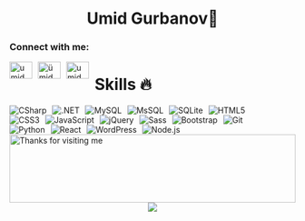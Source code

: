 <h1 align="center">Umid Gurbanov👋</h1>
<h3 align="left">Connect with me:</h3>
<p align="left">
  <a href="https://linkedin.com/in/umid gurbanov" target="blank">
    <img align="center" src="https://raw.githubusercontent.com/rahuldkjain/github-profile-readme-generator/master/src/images/icons/Social/linked-in-alt.svg" alt="umid gurbanov" height="30" width="40" style="float: left; margin-right: 10px;"/>
  </a>
  <a href="https://fb.com/ümid qurbanov" target="blank">
    <img align="center" src="https://raw.githubusercontent.com/rahuldkjain/github-profile-readme-generator/master/src/images/icons/Social/facebook.svg" alt="ümid qurbanov" height="30" width="40" style="float: left; margin-right: 10px;"/>
  </a>
  <a href="https://instagram.com/umid._100" target="blank">
    <img align="center" src="https://raw.githubusercontent.com/rahuldkjain/github-profile-readme-generator/master/src/images/icons/Social/instagram.svg" alt="umid._100" height="30" width="40" style="float: left; margin-right: 10px;"/>
  </a>
</p>

<h1>Skills 🔥</h1>
<div align="center">
  <img src="https://img.shields.io/badge/C%23-239120?style=for-the-badge&logo=c-sharp&logoColor=white" title="CSharp" alt="CSharp" style="float: left; margin-right: 10px;"/>&nbsp;
  <img src="https://img.shields.io/badge/.NET-512BD4?style=for-the-badge&logo=dotnet&logoColor=white" title=".NET" alt=".NET" style="float: left; margin-right: 10px;"/>&nbsp;
  <img src="https://img.shields.io/badge/MySQL-005C84?style=for-the-badge&logo=mysql&logoColor=white" title="MySQL" alt="MySQL" style="float: left; margin-right: 10px;"/>&nbsp;
  <img src="https://img.shields.io/badge/Microsoft%20SQL%20Server-CC2927?style=for-the-badge&logo=microsoft%20sql%20server&logoColor=white" title="MsSQL" alt="MsSQL" style="float: left; margin-right: 10px;"/>&nbsp;
  <img src="https://img.shields.io/badge/SQLite-07405E?style=for-the-badge&logo=sqlite&logoColor=white" title="SQLite" alt="SQLite" style="float: left; margin-right: 10px;"/>&nbsp;
  <img src="https://img.shields.io/badge/HTML5-E34F26?style=for-the-badge&logo=html5&logoColor=white" title="HTML5" alt="HTML5" style="float: left; margin-right: 10px;"/>&nbsp;
  <img src="https://img.shields.io/badge/CSS3-1572B6?style=for-the-badge&logo=css3&logoColor=white" title="CSS3" alt="CSS3" style="float: left; margin-right: 10px;"/>&nbsp;
  <img src="https://img.shields.io/badge/JavaScript-323330?style=for-the-badge&logo=javascript&logoColor=F7DF1E" title="JavaScript" alt="JavaScript" style="float: left; margin-right: 10px;"/>&nbsp;
  <img src="https://img.shields.io/badge/jQuery-0769AD?style=for-the-badge&logo=jquery&logoColor=white" title="jQuery" alt="jQuery" style="float: left; margin-right: 10px;"/>&nbsp;
  <img src="https://img.shields.io/badge/Sass-CC6699?style=for-the-badge&logo=sass&logoColor=white" title="Sass" alt="Sass" style="float: left; margin-right: 10px;"/>&nbsp;
  <img src="https://img.shields.io/badge/Bootstrap-563D7C?style=for-the-badge&logo=bootstrap&logoColor=white" title="Bootstrap" alt="Bootstrap" style="float: left; margin-right: 10px;"/>&nbsp;
  <img src="https://img.shields.io/badge/GIT-E44C30?style=for-the-badge&logo=git&logoColor=white" title="Git" alt="Git" style="float: left; margin-right: 10px;"/>&nbsp;
  <img src="https://img.shields.io/badge/Python-3776AB?style=for-the-badge&logo=python&logoColor=white" title="Python" alt="Python" style="float: left; margin-right: 10px;"/>&nbsp;
  <img src="https://img.shields.io/badge/React-61DAFB?style=for-the-badge&logo=react&logoColor=white" title="React" alt="React" style="float: left; margin-right: 10px;"/>&nbsp;
  <img src="https://img.shields.io/badge/WordPress-21759B?style=for-the-badge&logo=wordpress&logoColor=white" title="WordPress" alt="WordPress" style="float: left; margin-right: 10px;"/>&nbsp;
  <img src="https://img.shields.io/badge/Node.js-339933?style=for-the-badge&logo=node.js&logoColor=white" title="Node.js" alt="Node.js" style="float: left; margin-right: 10px;"/>&nbsp;
</div>
<img height="120" alt="Thanks for visiting me" width="100%" src="https://raw.githubusercontent.com/BrunnerLivio/brunnerlivio/master/images/marquee.svg" />
<div align="center">
  <img src="https://profile-counter.glitch.me/{adilababayeva13}/count.svg"/>
</div>
